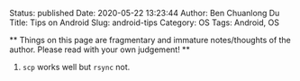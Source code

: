 Status: published
Date: 2020-05-22 13:23:44
Author: Ben Chuanlong Du
Title: Tips on Android
Slug: android-tips
Category: OS
Tags: Android, OS

**
Things on this page are
fragmentary and immature notes/thoughts of the author.
Please read with your own judgement!
**


1. `scp` works well but `rsync` not.
